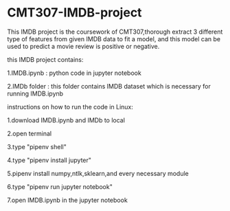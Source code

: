 # CMT307-IMDB-project

This IMDB project is the coursework of CMT307,thorough extract 3 different type of features from given IMDB data to fit a model, and this model can be used to predict a movie review is positive or negative. 


this IMDB project contains:


1.IMDB.ipynb  : python code in jupyter notebook 

2.IMDb folder : this folder contains IMDB dataset which is necessary for running IMDB.ipynb




instructions on how to run the code in Linux:


1.download IMDB.ipynb and IMDb to local

2.open terminal

3.type "pipenv shell"

4.type "pipenv install jupyter"

5.pipenv install numpy,ntlk,sklearn,and every necessary module

6.type "pipenv run jupyter notebook"

7.open IMDB.ipynb in the jupyter notebook


